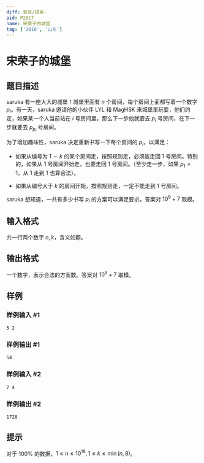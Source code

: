 ```yaml
---
diff: 普及/提高-
pid: P2817
name: 宋荣子的城堡
tag: ['2016', '山东']
---
```

# 宋荣子的城堡
## 题目描述

saruka 有一座大大的城堡！城堡里面有 $n$ 个房间，每个房间上面都写着一个数字 $p_i$。有一天，saruka 邀请他的小伙伴 LYL 和 MagHSK 来城堡里玩耍，他们约定，如果某一个人当前站在 $i$ 号房间里，那么下一步他就要去 $p_i$ 号房间，在下一步就要去 $p_{p_i}$ 号房间。

为了增加趣味性，saruka 决定重新书写一下每个房间的 $p_i$，以满足：

- 如果从编号为 $1 \sim k$ 的某个房间走，按照规则走，必须能走回 $1$ 号房间。特别的，如果从 $1$ 号房间开始走，也要走回 $1$ 号房间。（至少走一步，如果 $p_1 = 1$，从 $1$ 走到 $1$ 也算合法）。

- 如果从编号大于 $k$ 的房间开始，按照规则走，一定不能走到 $1$ 号房间。

saruka 想知道，一共有多少书写 $p_i$ 的方案可以满足要求，答案对 $10 ^ 9 + 7$ 取模。
## 输入格式

共一行两个数字 $n,k$，含义如题。
## 输出格式

一个数字，表示合法的方案数。答案对 $10 ^ 9 + 7$ 取模。
## 样例

### 样例输入 #1
```
5 2
```
### 样例输出 #1
```
54
```
### 样例输入 #2
```
7 4
```
### 样例输出 #2
```
1728
```
## 提示

对于 $100 \%$ 的数据，$1 \le n \le 10 ^ {18},1 \le k \le \min(n,8)$。
